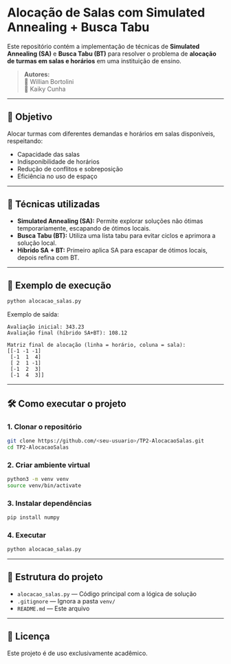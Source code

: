 # Alocação de Salas com Simulated Annealing + Busca Tabu

Este repositório contém a implementação de técnicas de **Simulated Annealing (SA)** e **Busca Tabu (BT)** para resolver o problema de **alocação de turmas em salas e horários** em uma instituição de ensino.

> **Autores:**  
> 👤 Willian Bortolini  
> 👤 Kaiky Cunha

---

## 🎯 Objetivo

Alocar turmas com diferentes demandas e horários em salas disponíveis, respeitando:

- Capacidade das salas
- Indisponibilidade de horários
- Redução de conflitos e sobreposição
- Eficiência no uso de espaço

---

## 🧠 Técnicas utilizadas

- **Simulated Annealing (SA):** Permite explorar soluções não ótimas temporariamente, escapando de ótimos locais.
- **Busca Tabu (BT):** Utiliza uma lista tabu para evitar ciclos e aprimora a solução local.
- **Híbrido SA + BT:** Primeiro aplica SA para escapar de ótimos locais, depois refina com BT.

---

## 🧪 Exemplo de execução

```bash
python alocacao_salas.py
```

Exemplo de saída:

```
Avaliação inicial: 343.23
Avaliação final (híbrido SA+BT): 108.12

Matriz final de alocação (linha = horário, coluna = sala):
[[-1 -1 -1]
 [-1  1  4]
 [ 2  1 -1]
 [-1  2  3]
 [-1  4  3]]
```

---

## 🛠️ Como executar o projeto

### 1. Clonar o repositório

```bash
git clone https://github.com/<seu-usuario>/TP2-AlocacaoSalas.git
cd TP2-AlocacaoSalas
```

### 2. Criar ambiente virtual

```bash
python3 -m venv venv
source venv/bin/activate
```

### 3. Instalar dependências

```bash
pip install numpy
```

### 4. Executar

```bash
python alocacao_salas.py
```

---

## 📁 Estrutura do projeto

- `alocacao_salas.py` — Código principal com a lógica de solução
- `.gitignore` — Ignora a pasta `venv/`
- `README.md` — Este arquivo

---

## 📄 Licença

Este projeto é de uso exclusivamente acadêmico.
